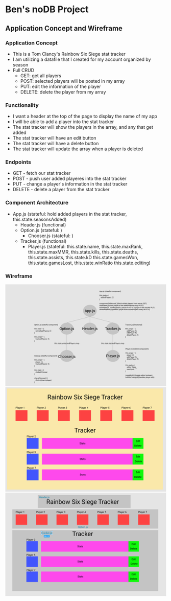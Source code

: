 # Ben's noDB Project

## Application Concept and Wireframe

### Application Concept
- This is a Tom Clancy's Rainbow Six Siege stat tracker
- I am utilizing a datafile that I created for my account organized by season
- Full CRUD
    - GET: get all players
    - POST: selected players will be posted in my array
    - PUT: edit the information of the player
    - DELETE: delete the player from my array

### Functionality
- I want a header at the top of the page to display the name of my app
- I will be able to add a player into the stat tracker
- The stat tracker will show the players in the array, and any that get added
- The stat tracker will have an edit button
- The stat tracker will have a delete button
- The stat tracker will update the array when a player is deleted

### Endpoints
- GET - fetch our stat tracker
- POST - push user added playeres into the stat tracker
- PUT - change a player's information in the stat tracker
- DELETE - delete a player from the stat tracker

### Component Architecture
- App.js (stateful: hold added players in the stat tracker, this.state.seasonsAdded)
    - Header.js (functional)
    - Option.js (stateful: )
        - Chooser.js (stateful: )
    - Tracker.js (functional)
        - Player.js (stateful: this.state.name, this.state.maxRank, this.state.maxMMR, this.state.kills, this.state.deaths, this.state.assists, this.state.kD this.state.gamesWon, this.state.gamesLost, this.state.winRatio this.state.editing)

### Wireframe
<img src="./screenshots/Capture3.PNG"/>
<img src="./screenshots/Capture2.PNG"/>
<img src="./screenshots/Capture1.PNG"/>